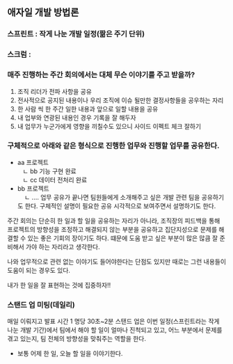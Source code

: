 ## 애자일 개발 방법론
### 스프린트 : 작게 나눈 개발 일정(짦은 주기 단위)
### 스크럼 : 

### 매주 진행하는 주간 회의에서는 대체 무슨 이야기를 주고 받을까? 
1. 조직 리더가 전파 사항을 공유
2. 전사적으로 공지된 내용이나 우리 조직에 이슈 될만한 결정사항들을 공우하는 자리
3. 한 사람 씩 한 주간 일한 내용과 앞으로 일할 내용을 공유
4. 내 업부와 연광된 내용인 경우 기록을 잘 해두자
5. 내 업무가 누군가에게 영향을 끼칠수도 있으니 사이드 이펙트 체크 잘하기

### 구체적으로 아래와 같은 형식으로 진행한 업무와 진행할 업무를 공유한다.
- aa 프로젝트  
   ㄴ bb 기능 구현 완료  
   ㄴ cc 데이터 전처리 완료  
- bb 프로젝트  
    ㄴ ....
업무 공유가 끝나면 팀원들에게 소개해주고 싶은 개발 관련 팀을 공유하기도 한다. 구체적인 설명이 필요한 공유 시각적으로 보여주면서 설명하기도 한다.

주간 회의는 단순히 한 일과 할 일을 공유하는 자리가 아니라, 조직장의 피드백을 통해 프로젝트의 방향성을 조정하고 해결되지 않는 부분을 공유하고 집단지성으로 문제를 해결할 수 있는 좋은 기회의 장이기도 하다. 떄문에 도움 받고 싶은 부분이 많은 많큼 잘 준비해서 가야 하는 자리라고 생각한다.

나와 업무적으로 관련 없는 이야기도 들어야한다는 단점도 있지만 때로는 그런 내용들이 도움이 되는 경우도 있다.

내가 한 일을 잘 표현하는 것에 집중하자!!

### 스탠드 업 미팅(데일리)
매일 이뤄지고 발표 시간 1 명당 30초~2분 스탠드 업은 이번 일정(스프린트라는 작게 나눈 개발 기간)에서 팀에서 해야 할 일이 얼마나 진척되고 있고, 어느 부분에서 문제를 겪고 있는지, 팀 전체의 방향성을 맞춰주는 역할을 한다. 
- 보통 어제 한 일, 오늘 할 일을 이야기한다.